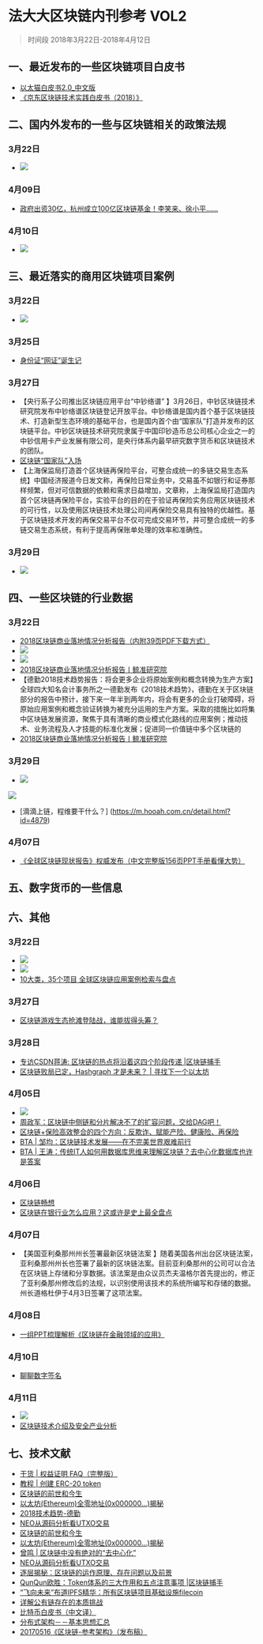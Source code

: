 # 法大大区块链内刊参考 VOL2
> 时间段 2018年3月22日-2018年4月12日

## 一、最近发布的一些区块链项目白皮书
- [以太猫白皮书2.0_中文版](../file/以太猫白皮书2.0_中文版_.pdf)
- [《京东区块链技术实践白皮书（2018）》](../file/《京东区块链技术实践白皮书（2018）》.pdf)

## 二、国内外发布的一些与区块链相关的政策法规
### 3月22日
- ![](./_image/2018-03-23-13-39-06.jpg)

### 4月09日
- [政府出资30亿，杭州成立100亿区块链基金！李笑来、徐小平……](https://mp.weixin.qq.com/s/9n4LzMqAsVXiDUk9iP_p-g)

### 4月10日
- ![](./_image/2018-04-12-11-42-50.jpg)


## 三、最近落实的商用区块链项目案例
### 3月22日
- ![](./_image/2018-03-23-13-34-06.jpg)
### 3月25日
- [身份证“网证”诞生记](https://mp.weixin.qq.com/s/XOM-5SjFvx_Mrg2mDhPSWg)

### 3月27日
- 【央行系子公司推出区块链应用平台“中钞络谱” 】3月26日，中钞区块链技术研究院发布中钞络谱区块链登记开放平台。中钞络谱是国内首个基于区块链技术、打造新型生态环境的基础平台，也是国内首个由“国家队”打造并发布的区块链平台。中钞区块链技术研究院隶属于中国印钞造币总公司核心企业之一的中钞信用卡产业发展有限公司，是央行体系内最早研究数字货币和区块链技术的团队。
- [区块链“国家队”入场](https://mp.weixin.qq.com/s/H9Mb79rrpT61MAQqQ-NGQw)
- 【上海保监局打造首个区块链再保险平台，可整合成统一的多链交易生态系统】中国经济报道今日发文称，再保险日常业务中，交易虽不如银行和证券那样频繁，但对可信数据的依赖和需求日益增加，文章称，上海保监局打造国内首个区块链再保险平台，实验平台的目的在于验证再保险实务应用区块链技术的可行性，以及使用区块链技术处理公司间再保险交易具有独特的优越性。基于区块链技术开发的再保交易平台不仅可完成交易环节，并可整合成统一的多链交易生态系统，有利于提高再保账单处理的效率和准确性。

### 3月29日
- ![](./_image/2018-04-12-11-33-16.jpg)


## 四、一些区块链的行业数据
### 3月22日
- [2018区块链商业落地情况分析报告（内附39页PDF下载方式）](https://www.toutiao.com/a6535615114266018307)
- ![](./_image/2018-03-23-13-37-11.jpg)
- ![](./_image/2018-03-23-13-40-20.jpg)
- [2018区块链商业落地情况分析报告丨鲸准研究院](https://www.toutiao.com/a6535644868767646215)
- 【德勤2018技术趋势报告：将会更多企业将原始案例和概念转换为生产方案】全球四大知名会计事务所之一德勤发布《2018技术趋势》，德勤在关于区块链部分的报告中预计，接下来一年半到两年内，将会有更多的企业打破障碍，将原始应用案例和概念验证转换为被充分运用的生产方案。采取的措施比如将集中区块链发展资源，聚焦于具有清晰的商业模式化路线的应用案例；推动技术、业务流程及人才技能的标准化发展；促进同一价值链中多个区块链的
- [2018区块链商业落地情况分析报告丨鲸准研究院](https://www.toutiao.com/a6535644868767646215)

### 3月29日

- ![](./_image/2018-04-12-11-31-46.jpg)


![](./_image/2018-03-23-13-40-53.jpg)
- [滴滴上链，程维要干什么？] (https://m.hooah.com.cn/detail.html?id=4879)

### 4月07日
- [《全球区块链现状报告》权威发布（中文完整版156页PPT手册看懂大势）](https://mp.weixin.qq.com/s/cEV4-d3oLHAhYVmc4JDXMw)

## 五、数字货币的一些信息
##
## 六、其他
### 3月22日
- ![](./_image/2018-03-23-13-31-38.jpg)
- ![](./_image/2018-03-23-13-38-36.jpg)
- [10大类，35个项目 全球区块链应用案例检索与盘点](https://www.toutiao.com/a6514419617920713230)

### 3月27日
- [区块链游戏生态抢滩登陆战，谁能拔得头筹？](https://mp.weixin.qq.com/s/sazA-4rgxVFoHfUpMGUAhg)

### 3月28日

- [专访CSDN蒋涛: 区块链的热点将沿着这四个阶段传递 |区块链捕手](https://www.toutiao.com/a6537680172546523656)
- [区块链败局已定，Hashgraph 才是未来？ | 寻找下一个以太坊](https://mp.weixin.qq.com/s/9KlHqfGHLf9cELL4x98UCw)

### 4月05日
- ![](./_image/2018-04-12-11-34-33.jpg)
- [周政军：区块链中侧链和分片解决不了的扩容问题，交给DAG吧！](https://www.toutiao.com/a6541142390202171911)
- [区块链+保险高效整合的四个方向：反欺诈、赋能产险、健康险、再保险](https://www.toutiao.com/a6540907681052361224)
- [BTA | 邹均：区块链技术发展——在不完美世界艰难前行](https://mp.weixin.qq.com/s/KjyNNWYqq8_ldOHURLwe8g)
- [BTA | 王涛：传统IT人如何用数据库思维来理解区块链？去中心化数据库也许是答案](https://mp.weixin.qq.com/s/K5FQrCu8WtC8gNo7y-XRhg)


### 4月06日
- [区块链畅想](http://gitbook.cn/books/5aa615529cc5993e276ad139/index.html)
-  [区块链在银行业怎么应用？这或许是史上最全盘点](https://www.toutiao.com/a6541156494136574467)

### 4月07日
- 【美国亚利桑那州州长签署最新区块链法案 】随着美国各州出台区块链法案，亚利桑那州州长也签署了最新的区块链法案。目前亚利桑那州的公司可以合法在区块链上存储和分享数据。该法案是由众议员杰夫温格尔首先提出的，修正了亚利桑那州修改后的法规，以识别使用该技术的系统所编写和存储的数据。州长道格杜伊于4月3日签署了这项法案。

### 4月08日
- [一组PPT梳理解析《区块链在金融领域的应用》](https://mp.weixin.qq.com/s/EuoGejgRSx8nANRIBYaRMA)

### 4月10日
- [聊聊数字签名](https://mp.weixin.qq.com/s/FNGcDXrKte7ZfgH2FVMpKA)

### 4月11日
- ![](./_image/2018-04-12-11-43-46.jpg)
- [区块链技术介绍及安全产业分析](https://mp.weixin.qq.com/s/v_6PCtRTtFgYh3TkT8u4SA)



## 七、技术文献

- [干货 | 权益证明 FAQ（完整版）](https://ethfans.org/posts/Proof-of-Stake-FAQ-new-2018-3-15)
- [教程 | 创建 ERC-20 token](https://mp.weixin.qq.com/s/Em7xyQmM2VvZt3U7dE0bXQ)
- [区块链的前世和今生](https://www.toutiao.com/a6535586216094466573/)
- [以太坊(Ethereum)全零地址(0x000000...)揭秘](https://mp.weixin.qq.com/s/LXvfeYmDIHstXjr9VdkGlw)
- [2018技术趋势-德勤](../file/2018技术趋势-德勤.pdf)
- [NEO从源码分析看UTXO交易](https://mp.weixin.qq.com/s/8iix_8K4t3y-RNmeGHtjtw)
- [区块链的前世和今生](https://www.toutiao.com/a6535586216094466573)
- [以太坊(Ethereum)全零地址(0x000000...)揭秘](https://mp.weixin.qq.com/s/LXvfeYmDIHstXjr9VdkGlw)
- [曾鸣 | 区块链中没有绝对的“去中心化”](https://mp.weixin.qq.com/s/Z5123TIKAS6X7MZ6jzvRZQ)
- [NEO从源码分析看UTXO交易](https://mp.weixin.qq.com/s/8iix_8K4t3y-RNmeGHtjtw)
- [逐层揭秘：区块链的运作原理、存在问题以及前景](https://www.toutiao.com/a6535736571839119876)
- [QunQun欧胜：Token体系的三大作用和五点注意事项 |区块链捕手](https://www.toutiao.com/a6536178311641432584)
- [“飞向未来”布道IPFS精华：所有区块链项目基础设施filecoin](https://mp.weixin.qq.com/s/QEhH9FfszZJqeocD6ljWTA)
- [详解公有链存在的本质挑战](https://mp.weixin.qq.com/s/AzNmtfaLXt4r7byUCrzpXA)
- [比特币白皮书（中文译）](https://www.toutiao.com/a6540616714340532750)
- [分布式架构－－基本思想汇总](https://mp.weixin.qq.com/s/pu9lrWZQvDAVzYG1LuBE9w)
- [20170516《区块链-参考架构》（发布稿）](../file/20170516《区块链-参考架构》发布稿.pdf) 